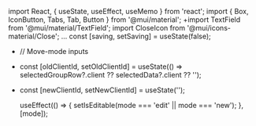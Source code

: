  import React, { useState, useEffect, useMemo } from 'react';
 import { Box, IconButton, Tabs, Tab, Button } from '@mui/material';
+import TextField from '@mui/material/TextField';
 import CloseIcon from '@mui/icons-material/Close';
 ...
   const [saving, setSaving] = useState(false);
+  // Move-mode inputs
+  const [oldClientId, setOldClientId] = useState(() => selectedGroupRow?.client ?? selectedData?.client ?? '');
+  const [newClientId, setNewClientId] = useState('');

   useEffect(() => {
     setIsEditable(mode === 'edit' || mode === 'new');
   }, [mode]);
